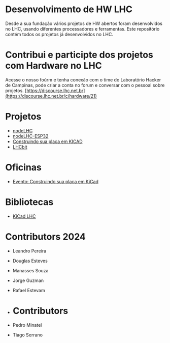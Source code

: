 # Desenvolvimento de HW LHC
Desde a sua fundação vários projetos de HW abertos foram desenvolvidos no LHC, usando diferentes processadores e ferramentas.
Este repositório contém todos os projetos já desenvolvidos no LHC.

# Contribui e participte dos projetos com Hardware no LHC
Acesse o nosso foúrm e tenha conexão com o time do Laboratório Hacker de Campinas, pode criar a conta no forum e conversar com o pessoal sobre projetos. [https://discourse.lhc.net.br](https://discourse.lhc.net.br/c/hardware/21)
 
# Projetos
- [nodeLHC](https://github.com/lhc/Hardware/tree/main/nodeLHC)
- [nodeLHC-ESP32](https://github.com/lhc/Hardware/tree/main/nodeLHC-ESP32)
- [Construindo sua placa em KICAD](https://github.com/lhc/Hardware/tree/main/Oficinas/monte-sua-placa-kicad)
- [LHCbit](https://github.com/lhc/Hardware/tree/main/LHCbit)

# Oficinas
- [Evento: Construindo sua placa em KiCad](https://github.com/lhc/Hardware/tree/main/Oficinas/monte-sua-placa-kicad)

# Bibliotecas
- [KiCad LHC](https://github.com/lhc/Hardware/tree/main/Libraries/lhc_kicad_library)

# Contributors 2024
- Leandro Pereira
- Douglas Esteves
- Manasses Souza
- Jorge Guzman
- Rafael Estevam

- # Contributors
- Pedro Minatel
- Tiago Serrano
